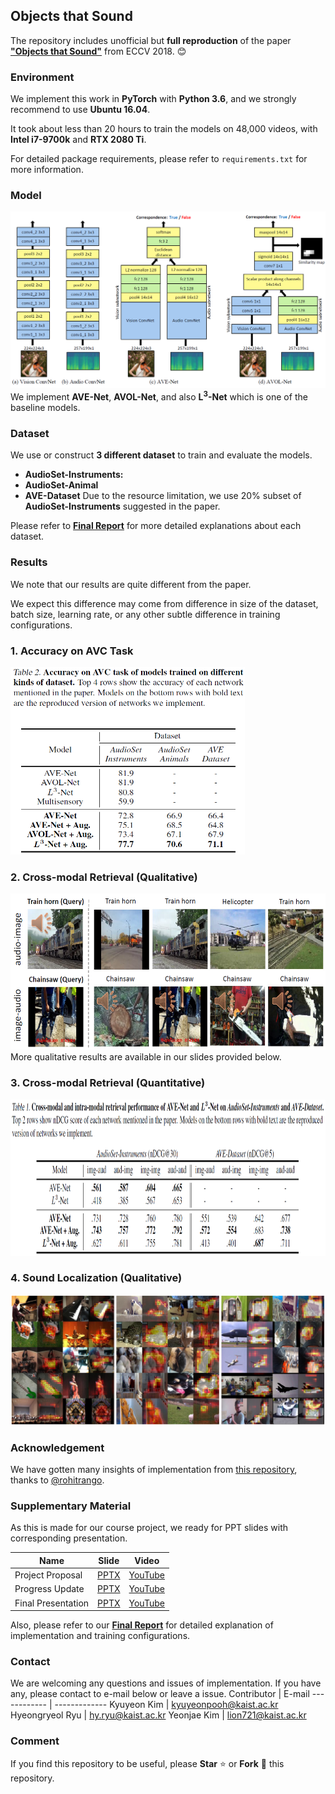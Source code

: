 ## Objects that Sound
The repository includes unofficial but **full reproduction** of the paper [**"Objects that Sound"**](https://arxiv.org/pdf/1712.06651.pdf) from ECCV 2018. :blush:

### Environment
We implement this work in **PyTorch** with **Python 3.6**, and we strongly recommend to use **Ubuntu 16.04**.

It took about less than 20 hours to train the models on 48,000 videos, with **Intel i7-9700k** and **RTX 2080 Ti**.

For detailed package requirements, please refer to `requirements.txt` for more information.

### Model
![model](material/models.png)
We implement **AVE-Net**, **AVOL-Net**, and also **L<sup>3</sup>-Net** which is one of the baseline models.

### Dataset
We use or construct **3 different dataset** to train and evaluate the models.
- **AudioSet-Instruments:**
- **AudioSet-Animal** 
- **AVE-Dataset**
Due to the resource limitation, we use 20% subset of **AudioSet-Instruments** suggested in the paper.

Please refer to [**Final Report**](material/CS570_Final_Report_Team7.pdf) for more detailed explanations about each dataset.

### Results

We note that our results are quite different from the paper.

We expect this difference may come from difference in size of the dataset, batch size, learning rate, or any other subtle difference in training configurations.

### 1. Accuracy on AVC Task
<img src="material/avc-task.png" width="375" height="300">

### 2. Cross-modal Retrieval (Qualitative)
<img src="material/cross-modal.png" width="540" height="250">
More qualitative results are available in our slides provided below.

### 3. Cross-modal Retrieval (Quantitative)
<img src="material/ndcg.png" width="900" height="250">

### 4. Sound Localization (Qualitative)
<img src="material/localization.png">

### Acknowledgement
We have gotten many insights of implementation from [this repository](https://github.com/rohitrango/objects-that-sound), thanks to [@rohitrango](https://github.com/rohitrango).

### Supplementary Material

As this is made for our course project, we ready for PPT slides with corresponding presentation.

Name | Slide | Video
------------ | ------------- | ------------
Project Proposal | [PPTX](material/CS570_Project_Proposal.pptx) | [YouTube](https://www.youtube.com/watch?v=1aolFeAR9tE)
Progress Update | [PPTX](material/CS570_Progress_Update_Team7.pptx) | [YouTube](https://www.youtube.com/watch?v=JHKSmgU78Hk&t=1s)
Final Presentation | [PPTX](material/CS570_Final_Presentation_Team7.pptx) | [YouTube](https://www.youtube.com/watch?v=WuVhhyqgT6U&t=433s)

Also, please refer to our [**Final Report**](material/CS570_Final_Report_Team7.pdf) for detailed explanation of implementation and training configurations.

### Contact
We are welcoming any questions and issues of implementation. If you have any, please contact to e-mail below or leave a issue.
Contributor | E-mail
------------ | -------------
Kyuyeon Kim | kyuyeonpooh@kaist.ac.kr
Hyeongryeol Ryu | hy.ryu@kaist.ac.kr
Yeonjae Kim | lion721@kaist.ac.kr

### Comment
If you find this repository to be useful, please **Star** :star: or **Fork** :fork_and_knife: this repository.
